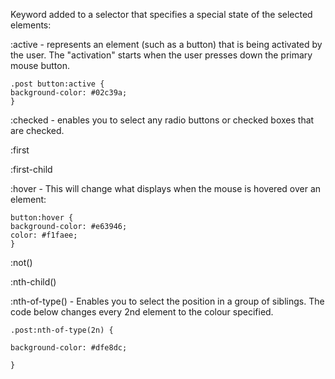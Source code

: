 Keyword added to a selector that specifies a special state of the selected elements:

:active - represents an element (such as a button) that is being activated by the user. The "activation" starts when the user presses down the primary mouse button.
```
.post button:active {
background-color: #02c39a;
}
```

:checked - enables you to select any radio buttons or checked boxes that are checked. 

:first

:first-child

:hover - This will change what displays when the mouse is hovered over an element:
```
button:hover {
background-color: #e63946;
color: #f1faee;
}
```

:not()

:nth-child()

:nth-of-type() - Enables you to select the position in a group of siblings. The code below changes every 2nd element to the colour specified.
```
.post:nth-of-type(2n) {

background-color: #dfe8dc;

}
```